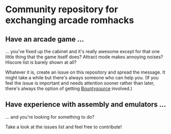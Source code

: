 # Community repository for exchanging arcade romhacks

## Have an arcade game ...
... you've fixed up the cabinet and it's really awesome except for that one little thing that the game itself does? Attract mode makes annoying noises? Hiscore list is barely shown at all?

Whatever it is, create an issue on this repository and spread the message. It might take a while but there's always someone who can help you. (If you feel the issue is important and needs attention sooner rather than later, there's always the option of getting [Bountysource](https://www.bountysource.com/) involved.)

## Have experience with assembly and emulators ...
... and you're looking for something to do?

Take a look at the issues list and feel free to contribute!
